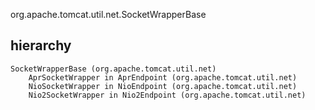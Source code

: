 org.apache.tomcat.util.net.SocketWrapperBase

## hierarchy
```
SocketWrapperBase (org.apache.tomcat.util.net)
    AprSocketWrapper in AprEndpoint (org.apache.tomcat.util.net)
    NioSocketWrapper in NioEndpoint (org.apache.tomcat.util.net)
    Nio2SocketWrapper in Nio2Endpoint (org.apache.tomcat.util.net)
```